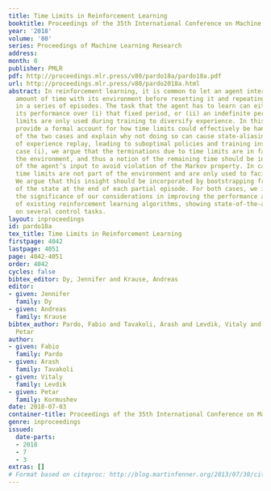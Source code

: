 ```yaml
---
title: Time Limits in Reinforcement Learning
booktitle: Proceedings of the 35th International Conference on Machine Learning
year: '2018'
volume: '80'
series: Proceedings of Machine Learning Research
address: 
month: 0
publisher: PMLR
pdf: http://proceedings.mlr.press/v80/pardo18a/pardo18a.pdf
url: http://proceedings.mlr.press/v80/pardo2018a.html
abstract: In reinforcement learning, it is common to let an agent interact for a fixed
  amount of time with its environment before resetting it and repeating the process
  in a series of episodes. The task that the agent has to learn can either be to maximize
  its performance over (i) that fixed period, or (ii) an indefinite period where time
  limits are only used during training to diversify experience. In this paper, we
  provide a formal account for how time limits could effectively be handled in each
  of the two cases and explain why not doing so can cause state-aliasing and invalidation
  of experience replay, leading to suboptimal policies and training instability. In
  case (i), we argue that the terminations due to time limits are in fact part of
  the environment, and thus a notion of the remaining time should be included as part
  of the agent’s input to avoid violation of the Markov property. In case (ii), the
  time limits are not part of the environment and are only used to facilitate learning.
  We argue that this insight should be incorporated by bootstrapping from the value
  of the state at the end of each partial episode. For both cases, we illustrate empirically
  the significance of our considerations in improving the performance and stability
  of existing reinforcement learning algorithms, showing state-of-the-art results
  on several control tasks.
layout: inproceedings
id: pardo18a
tex_title: Time Limits in Reinforcement Learning
firstpage: 4042
lastpage: 4051
page: 4042-4051
order: 4042
cycles: false
bibtex_editor: Dy, Jennifer and Krause, Andreas
editor:
- given: Jennifer
  family: Dy
- given: Andreas
  family: Krause
bibtex_author: Pardo, Fabio and Tavakoli, Arash and Levdik, Vitaly and Kormushev,
  Petar
author:
- given: Fabio
  family: Pardo
- given: Arash
  family: Tavakoli
- given: Vitaly
  family: Levdik
- given: Petar
  family: Kormushev
date: 2018-07-03
container-title: Proceedings of the 35th International Conference on Machine Learning
genre: inproceedings
issued:
  date-parts:
  - 2018
  - 7
  - 3
extras: []
# Format based on citeproc: http://blog.martinfenner.org/2013/07/30/citeproc-yaml-for-bibliographies/
---
```

